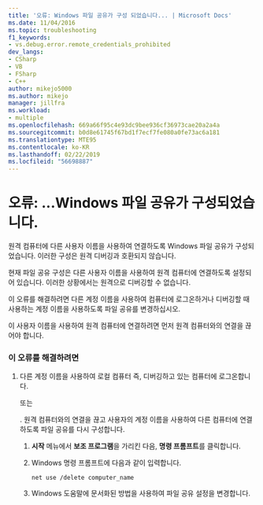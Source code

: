 ```yaml
---
title: '오류: Windows 파일 공유가 구성 되었습니다... | Microsoft Docs'
ms.date: 11/04/2016
ms.topic: troubleshooting
f1_keywords:
- vs.debug.error.remote_credentials_prohibited
dev_langs:
- CSharp
- VB
- FSharp
- C++
author: mikejo5000
ms.author: mikejo
manager: jillfra
ms.workload:
- multiple
ms.openlocfilehash: 669a66f95c4e93dc9bee936cf36973cae20a2a4a
ms.sourcegitcommit: b0d8e61745f67bd1f7ecf7fe080a0fe73ac6a181
ms.translationtype: MTE95
ms.contentlocale: ko-KR
ms.lasthandoff: 02/22/2019
ms.locfileid: "56698887"
---
```

# <a name="error-windows-file-sharing-has-been-configured"></a>오류: ...Windows 파일 공유가 구성되었습니다.
원격 컴퓨터에 다른 사용자 이름을 사용하여 연결하도록 Windows 파일 공유가 구성되었습니다. 이러한 구성은 원격 디버깅과 호환되지 않습니다.

 현재 파일 공유 구성은 다른 사용자 이름을 사용하여 원격 컴퓨터에 연결하도록 설정되어 있습니다. 이러한 상황에서는 원격으로 디버깅할 수 없습니다.

 이 오류를 해결하려면 다른 계정 이름을 사용하여 컴퓨터에 로그온하거나 디버깅할 때 사용하는 계정 이름을 사용하도록 파일 공유를 변경하십시오.

 이 사용자 이름을 사용하여 원격 컴퓨터에 연결하려면 먼저 원격 컴퓨터와의 연결을 끊어야 합니다.

### <a name="to-correct-this-error"></a>이 오류를 해결하려면

1.  다른 계정 이름을 사용하여 로컬 컴퓨터 즉, 디버깅하고 있는 컴퓨터에 로그온합니다.

     또는

     . 원격 컴퓨터와의 연결을 끊고 사용자의 계정 이름을 사용하여 다른 컴퓨터에 연결하도록 파일 공유를 다시 구성합니다.

    1.  **시작** 메뉴에서 **보조 프로그램**을 가리킨 다음, **명령 프롬프트**를 클릭합니다.

    2.  Windows 명령 프롬프트에 다음과 같이 입력합니다.

         `net use /delete computer_name`

    3.  Windows 도움말에 문서화된 방법을 사용하여 파일 공유 설정을 변경합니다.